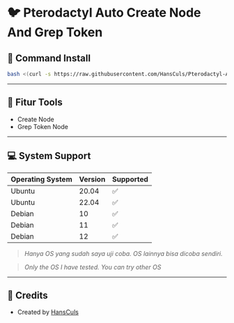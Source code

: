 
# 🐦 Pterodactyl Auto Create Node And Grep Token

## 🔧 Command Install

```bash
bash <(curl -s https://raw.githubusercontent.com/HansCuls/Pterodactyl-Auto-Create-Node/createnode.sh)
```

---

## 🧰 Fitur Tools

- Create Node
- Grep Token Node

---

## 💻 System Support

| Operating System | Version | Supported |
|------------------|---------|-----------|
| Ubuntu           | 20.04   | ✅        |
| Ubuntu           | 22.04   | ✅        |
| Debian           | 10      | ✅        |
| Debian           | 11      | ✅        |
| Debian           | 12      | ✅        |

> *Hanya OS yang sudah saya uji coba. OS lainnya bisa dicoba sendiri.*

> *Only the OS I have tested. You can try other OS*
---

## 🧾 Credits

- Created by [HansCuls](https://github.com/HansCuls)
